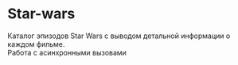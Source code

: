 # Star-wars
Каталог эпизодов Star Wars с выводом детальной информации о каждом фильме. <br>
Работа с асинхронными вызовами
